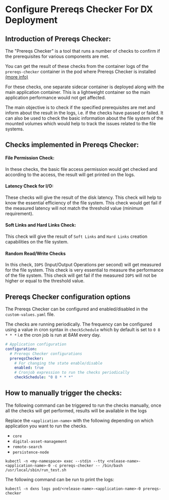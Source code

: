 # Configure Prereqs Checker For DX Deployment

## Introduction of Prereqs Checker:

The "Prereqs Checker" is a tool that runs a number of checks to confirm if the prerequisites for various components are met.  

You can get the result of these checks from the container logs of the `prereqs-checker` container in the pod where Prereqs Checker is installed [(more info)](#how-to-manually-trigger-the-checks)  

For these checks, one separate sidecar container is deployed along with the main application container. This is a lightweight container so the main application performance would not get affected.

The main objective is to check if the specified prerequisites are met and inform about the result in the logs, i.e. if the checks have passed or failed. It can also be used to check the basic information about the file system of the mounted volumes which would help to track the issues related to the file systems.

## Checks implemented in Prereqs Checker:

#### File Permission Check:
In these checks, the basic file access permission would get checked and according to the access, the result will get printed on the logs.

#### Latency Check for I/O:
These checks will give the result of the disk latency. This check will help to know the essential efficiency of the file system. This check would get fail if the measured latency will not match the threshold value (minimum requirement).

#### Soft Links and Hard Links Check:
This check will give the result of `Soft Links` and `Hard Links` creation capabilities on the file system.

#### Random Read/Write Checks
In this check, `IOPS` (Input/Output Operations per second) will get measured for the file system. This check is very essential to measure the performance of the file system. This check will get fail if the measured `IOPS` will not be higher or equal to the threshold value.

## Prereqs Checker configuration options

The Prereqs Checker can be configured and enabled/disabled in the `custom-values.yaml` file.

The checks are running periodically. The frequency can be configured using a value in cron syntax in `checkSchedule` which by default is set to `0 8 * * *` i.e the cron job is run at 8AM every day.

```yaml
# Application configuration
configuration:
  # Prereqs Checker configurations
  prereqsChecker:
    # For changing the state enable/disable
    enabled: true
    # Cronjob expression to run the checks periodically
    checkSchedule: "0 8 * * *"
```

## How to manually trigger the checks:

The following command can be triggered to run the checks manually, once all the checks will get performed, results will be available in the logs

Replace the `<application-name>` with the following depending on which application you want to run the checks.
- `core`
- `digital-asset-management`
- `remote-search`
- `persistence-node`

```shell
kubectl -n <my-namespace> exec --stdin --tty <release-name>-<application-name>-0 -c prereqs-checker -- /bin/bash /usr/local/sbin/run_test.sh
```

The following command can be run to print the logs:

```shell
kubectl -n dxns logs pod/<release-name>-<application-name>-0 prereqs-checker
```
